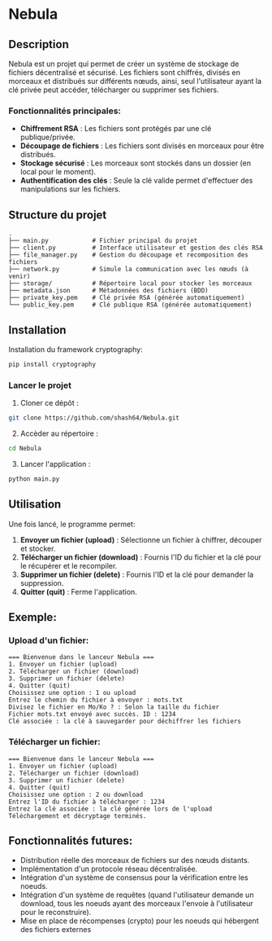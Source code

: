 # Nebula

## Description
Nebula est un projet qui permet de créer un système de stockage de fichiers décentralisé et sécurisé. Les fichiers sont chiffrés, divisés en morceaux et distribués sur différents nœuds, ainsi, seul l'utilisateur ayant la clé privée peut accéder, télécharger ou supprimer ses fichiers.

### Fonctionnalités principales:
- **Chiffrement RSA** : Les fichiers sont protégés par une clé publique/privée.
- **Découpage de fichiers** : Les fichiers sont divisés en morceaux pour être distribués.
- **Stockage sécurisé** : Les morceaux sont stockés dans un dossier (en local pour le moment).
- **Authentification des clés** : Seule la clé valide permet d'effectuer des manipulations sur les fichiers.

## Structure du projet

```
.
├── main.py            # Fichier principal du projet
├── client.py          # Interface utilisateur et gestion des clés RSA
├── file_manager.py    # Gestion du découpage et recomposition des fichiers
├── network.py         # Simule la communication avec les nœuds (à venir)
├── storage/           # Répertoire local pour stocker les morceaux
├── metadata.json      # Métadonnées des fichiers (BDD)
├── private_key.pem    # Clé privée RSA (générée automatiquement)
└── public_key.pem     # Clé publique RSA (générée automatiquement)
```

## Installation

Installation du framework cryptography:
```bash
pip install cryptography
```

### Lancer le projet
1. Cloner ce dépôt :
```bash
git clone https://github.com/shash64/Nebula.git
```
2. Accèder au répertoire :
```bash
cd Nebula
```
3. Lancer l'application :
```bash
python main.py
```

## Utilisation
Une fois lancé, le programme permet:
1. **Envoyer un fichier (upload)** : Sélectionne un fichier à chiffrer, découper et stocker.
2. **Télécharger un fichier (download)** : Fournis l'ID du fichier et la clé pour le récupérer et le recompiler.
3. **Supprimer un fichier (delete)** : Fournis l'ID et la clé pour demander la suppression.
4. **Quitter (quit)** : Ferme l'application.

## Exemple:
### Upload d'un fichier:
```
=== Bienvenue dans le lanceur Nebula ===
1. Envoyer un fichier (upload)
2. Télécharger un fichier (download)
3. Supprimer un fichier (delete)
4. Quitter (quit)
Choisissez une option : 1 ou upload
Entrez le chemin du fichier à envoyer : mots.txt
Divisez le fichier en Mo/Ko ? : Selon la taille du fichier 
Fichier mots.txt envoyé avec succès. ID : 1234
Clé associée : la clé à sauvegarder pour déchiffrer les fichiers
```

### Télécharger un fichier:
```
=== Bienvenue dans le lanceur Nebula ===
1. Envoyer un fichier (upload)
2. Télécharger un fichier (download)
3. Supprimer un fichier (delete)
4. Quitter (quit)
Choisissez une option : 2 ou download
Entrez l'ID du fichier à télécharger : 1234
Entrez la clé associée : la clé générée lors de l'upload
Téléchargement et décryptage terminés.
```

## Fonctionnalités futures:
- Distribution réelle des morceaux de fichiers sur des nœuds distants.
- Implémentation d'un protocole réseau décentralisée.
- Intégration d'un système de consensus pour la vérification entre les noeuds.
- Intégration d'un système de requêtes (quand l'utilisateur demande un download, tous les noeuds ayant des morceaux l'envoie à l'utilisateur pour le reconstruire).
- Mise en place de récompenses (crypto) pour les noeuds qui hébergent des fichiers externes

